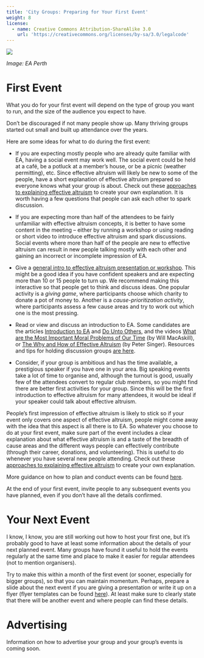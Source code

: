 ```yaml
---
title: 'City Groups: Preparing for Your First Event'
weight: 8
license:
  - name: Creative Commons Attribution-ShareAlike 3.0
    url: 'https://creativecommons.org/licenses/by-sa/3.0/legalcode'
---
```

<p class="large_image_wrapper">
<img src="/img/startperth1.png" />
</p>

_Image: EA Perth_

# First Event
What you do for your first event will depend on the type of group you want to run, and the size of the audience you expect to have.

Don’t be discouraged if not many people show up. Many thriving groups started out small and built up attendance over the years.

Here are some ideas for what to do during the first event:

* If you are expecting mostly people who are already quite familiar with EA, having a social event may work well. The social event could be held at a café, be a potluck at a member’s house, or be a picnic (weather permitting), etc. Since effective altruism will likely be new to some of the people, have a short explanation of effective altruism prepared so everyone knows what your group is about. Check out these <a target="_blank" href="/learn/communicate-ea/">approaches to explaining effective altruism</a> to create your own explanation. It is worth having a few questions that people can ask each other to spark discussion.

* If you are expecting more than half of the attendees to be fairly unfamiliar with effective altruism concepts, it is better to have some content in the meeting – either by running a workshop or using reading or short video to introduce effective altruism and spark discussions. Social events where more than half of the people are new to effective altruism can result in new people talking mostly with each other and gaining an incorrect or incomplete impression of EA.

* Give a <a target="_blank" href="/events/intro/">general intro to effective altruism presentation or workshop</a>. This might be a good idea if you have confident speakers and are expecting more than 10 or 15 people to turn up. We recommend making this interactive so that people get to think and discuss ideas. One popular activity is a _giving game_, where participants choose which charity to donate a pot of money to. Another is a _cause-prioritization activity_, where participants assess a few cause areas and try to work out which one is the most pressing.

* Read or view and discuss an introduction to EA. Some candidates are the articles <a target="_blank" href=https://www.effectivealtruism.org/articles/introduction-to-effective-altruism/>Introduction to EA</a> and <a target="_blank" href="https://www.effectivealtruism.org/articles/efficient-charity-do-unto-others/">Do Unto Others</a>, and the videos <a target="_blank" href="https://www.ted.com/talks/will_macaskill_how_can_we_do_the_most_good_for_the_world">What are the Most Important Moral Problems of Our Time</a> (by Will MacAskill), or <a target="_blank" href="https://www.ted.com/talks/peter_singer_the_why_and_how_of_effective_altruism">The Why and How of Effective Altruism</a> (by Peter Singer). Resources and tips for holding discussion groups <a target="_blank" href="/events/discussion/">are here</a>.

* Consider, if your group is ambitious and has the time available, a prestigious speaker if you have one in your area. Big speaking events take a lot of time to organise and, although the turnout is good, usually few of the attendees convert to regular club members, so you might find there are better first activities for your group. Since this will be the first introduction to effective altruism for many attendees, it would be ideal if your speaker could talk about effective altruism. 

People’s first impression of effective altruism is likely to stick so if your event only covers one aspect of effective altruism, people might come away with the idea that this aspect is all there is to EA. So whatever you choose to do at your first event, make sure part of the event includes a clear explanation about what effective altruism is and a taste of the breadth of cause areas and the different ways people can effectively contribute (through their career, donations, and volunteering). This is useful to do whenever you have several new people attending. Check out these <a target="_blank" href="/learn/articles/what-to-say/">approaches to explaining effective altruism</a> to create your own explanation. 

More guidance on how to plan and conduct events can be found <a target="_blank" href="/events/">here</a>. 


At the end of your first event, invite people to any subsequent events you have planned, even if you don’t have all the details confirmed. 

 
# Your Next Event
I know, I know, you are still working out how to host your first one, but it’s probably good to have at least some information about the details of your next planned event. Many groups have found it useful to hold the events regularly at the same time and place to make it easier for regular attendees (not to mention organisers).  

Try to make this within a month of the first event (or sooner, especially for bigger groups), so that you can maintain momentum. Perhaps, prepare a slide about the next event if you are giving a presentation or write it up on a flyer (flyer templates can be found <a target=
"_blank" href="/graphics/editable-graphics/">here</a>). At least make sure to clearly state that there will be another event and where people can find these details. 


# Advertising

Information on how to advertise your group and your group’s events is coming soon.

